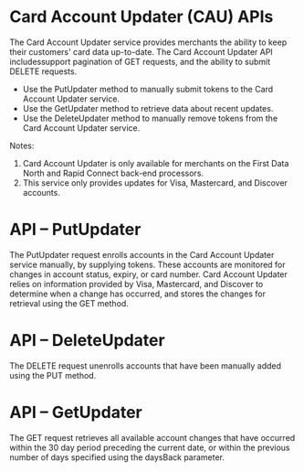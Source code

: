 # Card Account Updater (CAU) APIs

The Card Account Updater service provides merchants the ability to keep their customers' card data up-to-date. The Card Account Updater API includessupport pagination of GET requests, and the ability to submit DELETE requests.

*   Use the PutUpdater method to manually submit tokens to the Card Account Updater service.
*   Use the GetUpdater method to retrieve data about recent updates.
*   Use the DeleteUpdater method to manually remove tokens from the Card Account Updater service.

Notes:

1.  Card Account Updater is only available for merchants on the First Data North and Rapid Connect back-end processors.
2.  This service only provides updates for Visa, Mastercard, and Discover accounts.

# API – PutUpdater

The PutUpdater request enrolls accounts in the Card Account Updater service manually, by supplying tokens. These accounts are monitored for changes in account status, expiry, or card number. Card Account Updater relies on information provided by Visa, Mastercard, and Discover to determine when a change has occurred, and stores the changes for retrieval using the GET method.

# API – DeleteUpdater

The DELETE request unenrolls accounts that have been manually added using the PUT method.

# API – GetUpdater

The GET request retrieves all available account changes that have occurred within the 30 day period preceding the current date, or within the previous number of days specified using the daysBack parameter.
